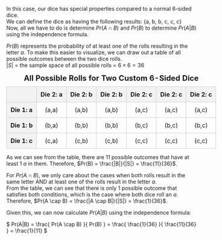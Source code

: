 In this case, our dice has special properties compared to a normal 6-sided dice. <br />
We can define the dice as having the following results: {a, b, b, c, c, c} <br />
Now, all we have to do is determine $Pr(A \cap B)$ and $Pr(B)$ to determine $Pr(A|B)$ using the independence formula. <br />

$Pr(B)$ represents the probability of at least one of the rolls resulting in the letter $a$. To make this easier to visualize, we can draw out a table of all possible outcomes between the two dice rolls. <br />
$|S|$ = the sample space of all possible rolls = $6 \times 6 = 36$ <br />

  <table style="
    border-collapse: collapse; 
    margin: 0 auto; 
    table-layout: fixed; 
    width: 600px;">
    <caption style="
      font-size: 1.25rem; 
      font-weight: bold; 
      margin-bottom: 10px;">
      All Possible Rolls for Two Custom 6-Sided Dice
    </caption>
    <thead>
      <tr>
        <th style="
          border: 1px solid #ccc; 
          padding: 10px; 
          text-align: center; 
          background-color: #f2f2f2;"></th>
        <th style="
          border: 1px solid #ccc; 
          padding: 10px; 
          text-align: center; 
          background-color: #f2f2f2;">Die 2: a</th>
        <th style="
          border: 1px solid #ccc; 
          padding: 10px; 
          text-align: center; 
          background-color: #f2f2f2;">Die 2: b</th>
        <th style="
          border: 1px solid #ccc; 
          padding: 10px; 
          text-align: center; 
          background-color: #f2f2f2;">Die 2: b</th>
        <th style="
          border: 1px solid #ccc; 
          padding: 10px; 
          text-align: center; 
          background-color: #f2f2f2;">Die 2: c</th>
        <th style="
          border: 1px solid #ccc; 
          padding: 10px; 
          text-align: center; 
          background-color: #f2f2f2;">Die 2: c</th>
        <th style="
          border: 1px solid #ccc; 
          padding: 10px; 
          text-align: center; 
          background-color: #f2f2f2;">Die 2: c</th>
      </tr>
    </thead>
    <tbody>
      <tr>
        <th style="
          border: 1px solid #ccc; 
          padding: 10px; 
          text-align: center; 
          font-weight: bold; 
          background-color: #f2f2f2;">Die 1: a</th>
        <td style="border: 1px solid #ccc; padding: 10px; text-align: center;">(a,a)</td>
        <td style="border: 1px solid #ccc; padding: 10px; text-align: center;">(a,b)</td>
        <td style="border: 1px solid #ccc; padding: 10px; text-align: center;">(a,b)</td>
        <td style="border: 1px solid #ccc; padding: 10px; text-align: center;">(a,c)</td>
        <td style="border: 1px solid #ccc; padding: 10px; text-align: center;">(a,c)</td>
        <td style="border: 1px solid #ccc; padding: 10px; text-align: center;">(a,c)</td>
      </tr>
      <tr>
        <th style="
          border: 1px solid #ccc; 
          padding: 10px; 
          text-align: center; 
          font-weight: bold; 
          background-color: #f2f2f2;">Die 1: b</th>
        <td style="border: 1px solid #ccc; padding: 10px; text-align: center;">(b,a)</td>
        <td style="border: 1px solid #ccc; padding: 10px; text-align: center;">(b,b)</td>
        <td style="border: 1px solid #ccc; padding: 10px; text-align: center;">(b,b)</td>
        <td style="border: 1px solid #ccc; padding: 10px; text-align: center;">(b,c)</td>
        <td style="border: 1px solid #ccc; padding: 10px; text-align: center;">(b,c)</td>
        <td style="border: 1px solid #ccc; padding: 10px; text-align: center;">(b,c)</td>
      </tr>
      <tr>
        <th style="
          border: 1px solid #ccc; 
          padding: 10px; 
          text-align: center; 
          font-weight: bold; 
          background-color: #f2f2f2;">Die 1: c</th>
        <td style="border: 1px solid #ccc; padding: 10px; text-align: center;">(c,a)</td>
        <td style="border: 1px solid #ccc; padding: 10px; text-align: center;">(c,b)</td>
        <td style="border: 1px solid #ccc; padding: 10px; text-align: center;">(c,b)</td>
        <td style="border: 1px solid #ccc; padding: 10px; text-align: center;">(c,c)</td>
        <td style="border: 1px solid #ccc; padding: 10px; text-align: center;">(c,c)</td>
        <td style="border: 1px solid #ccc; padding: 10px; text-align: center;">(c,c)</td>
      </tr>
    </tbody>
  </table>

As we can see from the table, there are 11 possible outcomes that have at least 1 $a$ in them. Therefore, $Pr(B) = \frac{|B|}{|S|} = \frac{11}{36}$. <br />

For $Pr(A \cap B)$, we only care about the cases when both rolls result in the same letter AND at least one of the rolls result in the letter $a$. <br />
From the table, we can see that there is only 1 possible outcome that satisfies both conditions, which is the case where both dice roll an $a$. Therefore, $Pr(A \cap B) = \frac{|A \cap B|}{|S|} = \frac{1}{36}$. <br />

Given this, we can now calculate $Pr(A|B)$ using the independence formula: <br />

$ Pr(A|B) = \frac{ Pr(A \cap B) }{ Pr(B) } = \frac{ \frac{1}{36} }{ \frac{11}{36} } = \frac{1}{11} $ <br />
